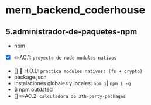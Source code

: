 # mern_backend_coderhouse
## 5.administrador-de-paquetes-npm
- npm
- [x] ✏️AC.1: `proyecto de node modulos nativos`
- [] 🥼 H.O.L: `practica modulos nativos: (fs + crypto)`
- package.json
- instalaciones globales y locales: `npm i`| `npm i -g`
- $ npm outdated
- [] ✏️AC.2: `calculadora de 3th-party-packages`